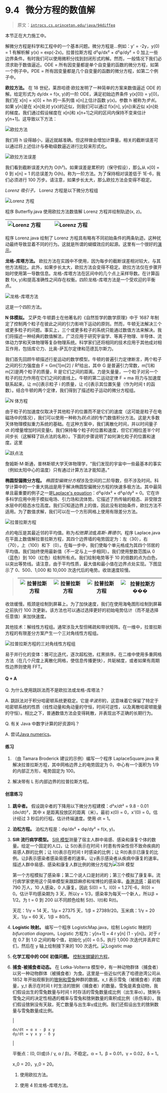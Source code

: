 # 9.4   微分方程的数值解

> 原文：[`introcs.cs.princeton.edu/java/94diffeq`](https://introcs.cs.princeton.edu/java/94diffeq)

本节正在大力施工中。

解微分方程是科学和工程中的一个基本问题。微分方程是...例如：y' = -2y，y(0) = 1 有解析解 y(x) = exp(-2x)。拉普拉斯方程 d²φ/dx² + d²φ/dy² = 0 加上一些边界条件。有时我们可以使用微积分找到封闭形式的解。然而，一般情况下我们必须求助于数值逼近。ODE = 所有因变量都是单个自变量的函数的微分方程，如第一个例子中。PDE = 所有因变量都是几个自变量的函数的微分方程，如第二个例子中。

**欧拉方法。** 在 18 世纪，莱昂哈德·欧拉发明了一种简单的方案来数值逼近 ODE 的解。给定形式为 dy/dx = f(x, y)的一阶 ODE，满足初始边界条件 y(x[0]) = y[0]，我们在 x[n] = x[0] + hn 的一系列值 x[n]上估计函数 y(x)。参数 h 被称为*步长*。如果 y[n]是在 x[n]处对 y(x)的近似，则我们可以通过 f(x[n], y[n])来近似 x[n]处的梯度。我们通过假设梯度在 x[n]和 x[n+1]之间的区间内保持不变来估计 y[n+1]。这导致以下方法：

![欧拉方法](img/d7826809141b34d9504f45818d99dba2.png)

我们将 h 设得越小，逼近就越准确。但这样做会增加计算量。相关的截断误差可以通过将上述估计与泰勒级数逼近进行比较来形式化。

![欧拉方法误差](img/e2e9e211585d5ba2c47e9bb07fa54c69.png)

我们看到截断误差大约为 O(h²)。如果误差是累积的（保守假设），那么从 x[0] = 0 到 x[n] = 1 的总误差为 O(h)。称为一阶方法。为了保持相对误差低于 1E-6，我们必须进行 100 万步。请注意，如果步长太大，那么欧拉方法会变得不稳定。

*Lorenz 吸引子。* Lorenz 方程是以下微分方程组

![Lorenz 方程](img/931a01cda6199db87e562771dafb7df5.png)

程序 Butterfly.java 使用欧拉方法数值解 Lorenz 方程并绘制轨迹(x, z)。

| ![Lorenz 方程](img/628bd590877d427da0afcfea9fa6cc52.png) |     | ![Lorenz 方程](img/760d14c23f93ab1001cbed919806d85c.png) |
| --- | --- | --- |

程序 Lorenz.java 绘制了 Lorenz 方程具有略有不同初始条件的两条轨迹。这种扰动最终导致显着不同的行为。这就是所谓的蝴蝶效应的起源。这里有一个很好的[演示](http://www.cmp.caltech.edu/~mcc/chaos_new/Lorenz.html)。

**龙格-库塔方法。** 欧拉方法在实践中不使用，因为每步的截断误差相对较大，与其他方法相比。此外，如果步长太大，欧拉方法会变得不稳定。欧拉方法仅在步骤开始时使用第一导数信息。龙格-库塔方法在区间中的几个点上采样导数。在计算函数 f(x, y)和提高准确性之间存在权衡。四阶龙格-库塔方法是一个受欢迎的平衡点。

![龙格-库塔方法](img/aa3ff6caf1a6e4f196df54fd31e05947.png)

这是一个四阶方法。

**N 体模拟。** 艾萨克·牛顿爵士在他著名的《自然哲学的数学原理》中于 1687 年制定了控制两个粒子在彼此之间的引力影响下运动的原则。然而，牛顿无法解决三个或更多粒子的问题。事实上，三个或更多粒子的系统只能通过数值方法来解决。我们将描述一种经典的数值解法，广泛应用于研究宇宙学、等离子物理、半导体、流体动力学和天体物理等复杂物理系统。科学家们还将相同的技术应用于其他成对相互作用，包括库仑力、比奥-萨瓦尔定律和范德瓦尔斯力。

我们首先回顾牛顿描述行星运动的数学模型。牛顿的普遍引力定律断言，两个粒子之间的引力强度由 F = Gm[1]m[2] / R²给出，其中 G 是普遍引力常数，m[1]和 m[2]是两个粒子的质量，R 是它们之间的距离。力是矢量量，一个粒子对另一个粒子的拉力作用在它们之间的直线上。牛顿的第二运动定律 F = ma 将力与加速度联系起来。让 m[i]表示粒子 i 的质量，让 r[i]表示其位置矢量（作为时间 t 的函数）。结合牛顿的两个定律，我们得到了描述粒子运动的微分方程组。

![N 体方程](img/939e851791254e1de7b6ccc9baf67ae0.png)

由于粒子的加速度仅取决于其他粒子的位置而不是它们的速度（这可能是粒子在电磁场中的情况），我们可以使用一种称为*跃点法*的专门数值积分方法。这是大多数天体物理模拟重力系统的基础。在这种方案中，我们离散化时间，并以时间量子 dt 的增量增加时间变量*t*。我们保持每个粒子的位置和速度，但它们相位差半个时间步长（这解释了跃点法的名称）。下面的步骤说明了如何演化粒子的位置和速度。这里

![跃点法](img/def48cdad58815341fee6ef3e75ce899.png)

詹姆斯·M·斯通，普林斯顿大学天体物理学，“我们发现的宇宙中一些最基本的事实（例如太阳中心的温度）只有通过计算方法才能知道。”

**椭圆型偏微分方程。** *椭圆型偏微分方程*涉及空间的二阶导数，但不涉及时间。科学计算中的一个重大挑战是用于解决椭圆型偏微分方程的快速多极方法。其中最简单且最重要的例子之一是[Laplace's equation](http://en.wikipedia.org/wiki/Laplace's_equation)：d²φ/dx² + d²φ/dy² = 0。它在许多科学应用中用于模拟电场、引力场和流体势。它描述了热传输的稳态、非受限含水层中的稳态水位高度。我们只知道边界上的值，因此没有初始条件，欧拉方法不适用。为了数值求解，我们可以在一个方形网格上使用有限差分方法。

![拉普拉斯方程](img/b1572dff0660862ebfb82f4aca32a4df.png)

点的电压是其最近邻的平均值。称为*松弛算法*或*高斯-赛德尔*。程序 Laplace.java 在平面上数值解拉普拉斯方程，其四个边界墙的电势固定为：左（30），右（70），上（100）和下（0）。在每一步中，我们使每个单元格成为其四个邻居的平均值。我们始终使用最新值（不一定与上一步相同）。我们使用整数范围从 0（蓝色）到 100（红色）绘制所有点。我们绘制电势等于 10 的倍数的点为白色，以突出等势线。请注意，由于平均性质，最大值和最小值在边界点处实现。下图显示了 0、500、1,000 和 10,000 次迭代后的电势。收敛速度较慢。

> | ![拉普拉斯方程](img/0a26809336eb3ed16cd7f60e4dae2117.png) | ![拉普拉斯方程](img/1f02fd07ca81ae6d8977ab267c334a5f.png) | ![拉普拉斯方程](img/c0e49f3157394a371d160d5d23bf3cf2.png)  | ![拉普拉斯方���](img/ad0f2ad61db57ee01deaa89ecb5b16f7.png) |
> | --- | --- | --- | --- |

收敛缓慢。瓶颈是绘制到屏幕上。为了加快速度，我们在使用海龟图形绘制到屏幕之前执行 100 次更新。该方法也可以通过选择更好的初始电势估计（而不是选择任意值）来加快速度。

其他技术：解线性方程组。通常涉及大型但稀疏和带状矩阵。在一维中，拉普拉斯方程的有限差分方案产生一个三对角线性方程组。

![拉普拉斯方程的三对角线性方程组](img/d7184cdd7f645f0aa457a5e9ffc2d1ad.png)

易于并行化的变体：雅可比迭代，逐次超松弛，红黑排序。在二维中使用多重网格方法（在几个尺度上离散化网格，使信息传播更快），共轭梯度，或者如果有周期性边界则使用 FFT。

#### Q + A

Q. 为什么使用跳跃法而不是欧拉法或龙格-库塔法？

A. 跳跃法对于积分哈密顿系统更稳定。它是*辛波形*的，这意味着它保留了特定于哈密顿系统的性质（线性动量和角动量的守恒，时间可逆性，以及离散哈密顿能量的守恒）。相比之下，普通数值方法会变得耗散，并表现出不正确的长期行为。

Q. 有关 Java 中数字计算的好资源吗？

A. 尝试[Java numerics](http://math.nist.gov/javanumerics/)。

#### 练习

1.  （由 Tamara Broderick 建议的示例）编写一个程序 LaplaceSquare.java 来解决拉普拉斯方程，其中网格边界上的电势固定为 0，中心有一个面积为 1/9 的内部正方形，电势固定为 100。

1.  解决带有 L 形内部边界的拉普拉斯方程。

#### 创意练习

1.  **跳伞者。** 假设跳伞者的下降用以下微分方程建模：d²x/dt² = 9.8 - 0.01 (dx/dt)²，其中 x 是距离投放区的距离（米）。最初 x(0) = 0，x'(0) = 0。估计经过 3 秒后的行程。估计终端速度。使用 dt = 1。

1.  **泊松方程。** 泊松方程是：dφ/dx² + dφ/dy² = f(x, y)。

1.  **SIR 流行病学模型。** [SIR 模型](http://www.esam.northwestern.edu/~chopp/ESAM252-3/lab6.pdf)测量了宿主人群中易感、感染和康复个体的数量。给定一个固定的人口，让 S(t)表示在时间 t 时患有传染性但不致命疾病的易感人群的比例；让 I(t)表示在时间 t 时感染的比例；让 R(t)表示已康复的比例。让β表示感染者感染易感者的速率。让γ表示感染者从疾病中康复的速率。描述人群中易感、感染和康复人群比例的微分方程为![SIR 模型](img/a14f625c419ae3842e2ef87c4eaf98d3.png)

    第一个方程模拟了感染率；第二个说人口是封闭的；第三个模拟了康复率。流行病学家使用这个简单模型来跟踪麻疹和埃博拉的感染率。[香港流感](http://www.math.duke.edu/education/ccp/materials/diffcalc/sir/sir2.html)：最初有 790 万人，10 人感染，0 人康复。因此 S(0) = 1，I(0) = 1.27E-6，R(0) = 0。估计平均感染期为 3 天，所以γ = 1/3，感染率为每天一个新人，所以β = 1/2。为 t = 0 到 200 以不同颜色绘制 S(t)、I(t)和 R(t)。

    天花：1/γ = 14 天，1/μ = 27375 天，1/β = 27389/20。玉米病：1/γ = 20 天，1/μ = 60 天，1/β = 80/5。

1.  **Logistic 映射。** 编写一个程序 LogisticMap.java，绘制 Logistic 映射的*bifurcation diagram*。Logistic 方程为：y[n+1] = 4 r y[n] (1 - y[n])。对于 r 在 0.7 到 1.0 之间的每个值，初始化 y[0] = 0.5，执行 1,000 次迭代并丢弃它们，然后在 y 轴上绘制接下来的 100 次迭代。![Logistic map](img/logistic800.png)

1.  **化学工程中的 ODE 初值问题。** [控制发酵罐的方程](http://www.glue.umd.edu/~nsw/ench250/ode.htm)。

1.  **捕食-被捕食者动态。** 在 Lotka-Volterra 模型中，有一种动物群体（捕食者）以另一种动物群体（被捕食者）为食。这里是一些近似代表了哈德逊湾公司从 1852 年开始观察到的[猞猁和雪兔](http://www-rohan.sdsu.edu/~jmahaffy/courses/f00/math122/labs/labj/q3v1.htm)种群的数据。x_t 表示雪兔（被捕食者）的数量，y_t 表示在时间 t 时生活的猞猁（捕食者）的数量。雪兔是素食动物，我们假设出生的雪兔数量与时间 t 时存活的雪兔数量成比例（出生率α）。猞猁与雪兔之间的决定性相遇的概率与雪兔和猞猁数量的乘积成比例（杀伤率β）。我们假设猞猁没有天敌，死亡数量与出生率γ成比例。我们还假设出生的猞猁数量与雪兔数量成比例。

    |

    ```
    dx/dt = α x - β x y
    dy/dt = γ x y - δ y

    ```

    |

    平衡点：(0, 0)或(δ / γ, α / β)。不稳定。α = 1，β = 0.01，γ = 0.02，δ = 1。

    x_0 = 20，y_0 = 20。

    1.  使用欧拉方法。

    1.  使用 4 阶龙格-库塔方法。
